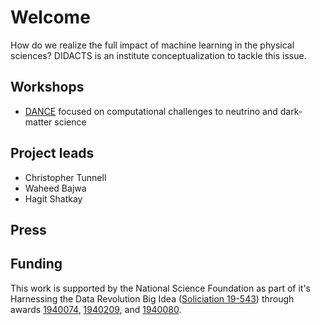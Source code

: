 # Welcome

How do we realize the full impact of machine learning in the physical sciences?  DIDACTS is an institute conceptualization to tackle this issue.

## Workshops

* [DANCE](dance.rice.edu) focused on computational challenges to neutrino and dark-matter science

## Project leads

* Christopher Tunnell
* Waheed Bajwa
* Hagit Shatkay

## Press

## Funding

This work is supported by the National Science Foundation as part of it's Harnessing the Data Revolution Big Idea ([Soliciation 19-543](https://www.nsf.gov/pubs/2019/nsf19543/nsf19543.htm)) through awards [1940074](https://www.nsf.gov/awardsearch/showAward?AWD_ID=1940074&HistoricalAwards=false), [1940209](https://www.nsf.gov/awardsearch/showAward?AWD_ID=1940209&HistoricalAwards=false), and [1940080](https://www.nsf.gov/awardsearch/showAward?AWD_ID=1940080&HistoricalAwards=false).

